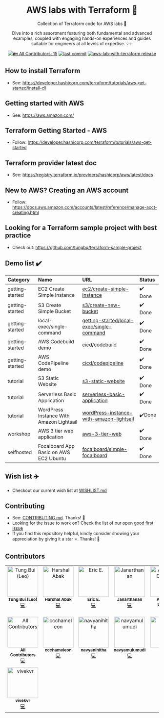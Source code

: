 <h1 align="center">AWS labs with Terraform  🚀 </h1>

<p align="center">Collection of Terraform code for AWS labs 💝</p>
<p align="center">Dive into a rich assortment featuring both fundamental and advanced examples, coupled with engaging hands-on experiences and guides suitable for engineers at all levels of expertise. 💡✨</p>

<p align="center">
  <!-- ALL-CONTRIBUTORS-BADGE:START - Do not remove or modify this section -->
  <a href="#contributors-" target="_blank"><img alt="👪 All Contributors: 15" src="https://img.shields.io/badge/all_contributors-15-orange.svg?style=flat-square" /></a>
  <!-- ALL-CONTRIBUTORS-BADGE:END -->
  <a href="https://img.shields.io/github/last-commit/tungbq/aws-lab-with-terraform/main"><img alt="last commit" src="https://img.shields.io/github/last-commit/tungbq/aws-lab-with-terraform/main" /></a>
  <a href="https://github.com/tungbq/aws-lab-with-terraform/releases"><img alt="aws-lab-with-terraform release" src="https://img.shields.io/github/release/tungbq/aws-lab-with-terraform.svg" /></a>
</p>

## How to install Terraform

- See: https://developer.hashicorp.com/terraform/tutorials/aws-get-started/install-cli


## Getting started with AWS
- See: https://aws.amazon.com/

## Terraform Getting Started - AWS
- Follow: https://developer.hashicorp.com/terraform/tutorials/aws-get-started

## Terraform provider latest doc
- See: https://registry.terraform.io/providers/hashicorp/aws/latest/docs

## New to AWS? Creating an AWS account
- Follow: https://docs.aws.amazon.com/accounts/latest/reference/manage-acct-creating.html

## Looking for a Terraform sample project with best practice
- Check out: https://github.com/tungbq/terraform-sample-project

## Demo list ✔️

| Category | Name | URL | Status |
|:---|:---|:---|:---|
| getting-started | EC2 Create Simple Instance |[ec2/create-simple-instance](./getting-started/ec2/create-simple-instance)| ✔️ Done |
| getting-started | S3 Create Simple Bucket |[s3/create-new-bucket](./getting-started/s3/create-new-bucket)| ✔️ Done |
| getting-started | local-exec/single-command | [getting-started/local-exec/single-command](./getting-started/local-exec/single-command) | ✔️ Done |
| getting-started | AWS Codebuild demo |[cicd/codebuild](./getting-started/cicd/codebuild)| ✔️ Done |
| getting-started | AWS CodePipeline demo |[cicd/codepipeline](./getting-started/cicd/codepipeline)| ✔️ Done |
| tutorial | S3 Static Website |[s3-static-website](./tutorial/s3-static-website)| ✔️ Done |
| tutorial | Serverless Basic Application |[serverless-basic-application](./tutorial/serverless-basic-application)| ✔️ Done |
| tutorial | WordPress Instance With Amazon Lightsail |[wordPress-instance-with-amazon-lightsail](./tutorial/wordPress-instance-with-amazon-lightsail)|✔️Done |
| workshop | AWS 3 tier web application |[aws-3-tier-web](./workshop/aws-3-tier-web)| ✔️ Done |
| selfhosted | Focalboard App Basic on AWS EC2 Ubuntu |[focalboard/simple-focalboard](./selfhosted/focalboard/simple-focalboard)| ✔️ Done |

## Wish list ✈️
- Checkout our current wish list at [WISHLIST.md](./WISHLIST.md)

## Contributing
- See: [CONTRIBUTING.md](https://github.com/tungbq/aws-lab-with-terraform/blob/main/CONTRIBUTING.md). Thanks! 💖
- Looking for the issue to work on? Check the list of our open [good first issue](https://github.com/tungbq/aws-lab-with-terraform/issues?q=is%3Aissue+is%3Aopen+label%3A%22good+first+issue%22)
- If you find this repository helpful, kindly consider showing your appreciation by giving it a star ⭐. Thanks! 💖

## Contributors

<!-- ALL-CONTRIBUTORS-LIST:START - Do not remove or modify this section -->
<!-- prettier-ignore-start -->
<!-- markdownlint-disable -->
<table>
  <tbody>
    <tr>
      <td align="center" valign="top" width="14.28%"><a href="https://github.com/tungbq"><img src="https://avatars.githubusercontent.com/u/85242618?v=4?s=100" width="100px;" alt="Tung Bui (Leo)"/><br /><sub><b>Tung Bui (Leo)</b></sub></a><br /><a href="https://github.com/tungbq/aws-lab-with-terraform/commits?author=tungbq" title="Code">💻</a></td>
      <td align="center" valign="top" width="14.28%"><a href="https://github.com/Harshal662"><img src="https://avatars.githubusercontent.com/u/79760384?v=4?s=100" width="100px;" alt="Harshal Abak"/><br /><sub><b>Harshal Abak</b></sub></a><br /><a href="https://github.com/tungbq/aws-lab-with-terraform/commits?author=Harshal662" title="Code">💻</a></td>
      <td align="center" valign="top" width="14.28%"><a href="http://www.linkedin.com/in/ericethridge"><img src="https://avatars.githubusercontent.com/u/22569319?v=4?s=100" width="100px;" alt="Eric E."/><br /><sub><b>Eric E.</b></sub></a><br /><a href="https://github.com/tungbq/aws-lab-with-terraform/commits?author=Intelrunner" title="Code">💻</a></td>
      <td align="center" valign="top" width="14.28%"><a href="https://github.com/blacklovertech"><img src="https://avatars.githubusercontent.com/u/93751501?v=4?s=100" width="100px;" alt="Janarthanan"/><br /><sub><b>Janarthanan</b></sub></a><br /><a href="https://github.com/tungbq/aws-lab-with-terraform/commits?author=blacklovertech" title="Code">💻</a></td>
      <td align="center" valign="top" width="14.28%"><a href="https://github.com/Abraham12611"><img src="https://avatars.githubusercontent.com/u/113689862?v=4?s=100" width="100px;" alt="Abraham Dahunsi"/><br /><sub><b>Abraham Dahunsi</b></sub></a><br /><a href="https://github.com/tungbq/aws-lab-with-terraform/commits?author=Abraham12611" title="Code">💻</a></td>
      <td align="center" valign="top" width="14.28%"><a href="http://devazc.netlify.app"><img src="https://avatars.githubusercontent.com/u/122866331?v=4?s=100" width="100px;" alt="Deva Chandragiri"/><br /><sub><b>Deva Chandragiri</b></sub></a><br /><a href="https://github.com/tungbq/aws-lab-with-terraform/commits?author=Devazc" title="Code">💻</a></td>
      <td align="center" valign="top" width="14.28%"><a href="https://vedangithokal.hashnode.dev"><img src="https://avatars.githubusercontent.com/u/117835144?v=4?s=100" width="100px;" alt="Vedangi Thokal"/><br /><sub><b>Vedangi Thokal</b></sub></a><br /><a href="https://github.com/tungbq/aws-lab-with-terraform/commits?author=vedangit" title="Code">💻</a></td>
    </tr>
    <tr>
      <td align="center" valign="top" width="14.28%"><a href="https://allcontributors.org"><img src="https://avatars.githubusercontent.com/u/46410174?v=4?s=100" width="100px;" alt="All Contributors"/><br /><sub><b>All Contributors</b></sub></a><br /><a href="https://github.com/tungbq/aws-lab-with-terraform/commits?author=all-contributors" title="Code">💻</a></td>
      <td align="center" valign="top" width="14.28%"><a href="https://github.com/ccchameleon"><img src="https://avatars.githubusercontent.com/u/97427549?v=4?s=100" width="100px;" alt="ccchameleon"/><br /><sub><b>ccchameleon</b></sub></a><br /><a href="https://github.com/tungbq/aws-lab-with-terraform/commits?author=ccchameleon" title="Code">💻</a></td>
      <td align="center" valign="top" width="14.28%"><a href="https://github.com/navyanihitha"><img src="https://avatars.githubusercontent.com/u/136195092?v=4?s=100" width="100px;" alt="navyanihitha"/><br /><sub><b>navyanihitha</b></sub></a><br /><a href="https://github.com/tungbq/aws-lab-with-terraform/commits?author=navyanihitha" title="Code">💻</a></td>
      <td align="center" valign="top" width="14.28%"><a href="https://github.com/navyamulumudi"><img src="https://avatars.githubusercontent.com/u/46550424?v=4?s=100" width="100px;" alt="navyamulumudi"/><br /><sub><b>navyamulumudi</b></sub></a><br /><a href="https://github.com/tungbq/aws-lab-with-terraform/commits?author=navyamulumudi" title="Code">💻</a></td>
      <td align="center" valign="top" width="14.28%"><a href="https://github.com/Atomicrypt"><img src="https://avatars.githubusercontent.com/u/85078088?v=4?s=100" width="100px;" alt="CJ"/><br /><sub><b>CJ</b></sub></a><br /><a href="https://github.com/tungbq/aws-lab-with-terraform/commits?author=Atomicrypt" title="Code">💻</a></td>
      <td align="center" valign="top" width="14.28%"><a href="https://github.com/viktoriussuwandi"><img src="https://avatars.githubusercontent.com/u/68414300?v=4?s=100" width="100px;" alt="Viktorius Suwandi"/><br /><sub><b>Viktorius Suwandi</b></sub></a><br /><a href="https://github.com/tungbq/aws-lab-with-terraform/commits?author=viktoriussuwandi" title="Code">💻</a></td>
      <td align="center" valign="top" width="14.28%"><a href="https://www.breakingpitt.es"><img src="https://avatars.githubusercontent.com/u/10740572?v=4?s=100" width="100px;" alt="Pedro Garcia Rodriguez"/><br /><sub><b>Pedro Garcia Rodriguez</b></sub></a><br /><a href="https://github.com/tungbq/aws-lab-with-terraform/commits?author=BreakingPitt" title="Code">💻</a></td>
    </tr>
    <tr>
      <td align="center" valign="top" width="14.28%"><a href="https://github.com/vivekvr1"><img src="https://avatars.githubusercontent.com/u/99336923?v=4?s=100" width="100px;" alt="vivekvr"/><br /><sub><b>vivekvr</b></sub></a><br /><a href="https://github.com/tungbq/aws-lab-with-terraform/commits?author=vivekvr1" title="Code">💻</a></td>
    </tr>
  </tbody>
</table>

<!-- markdownlint-restore -->
<!-- prettier-ignore-end -->

<!-- ALL-CONTRIBUTORS-LIST:END -->
<!-- prettier-ignore-start -->
<!-- markdownlint-disable -->

<!-- markdownlint-restore -->
<!-- prettier-ignore-end -->

<!-- ALL-CONTRIBUTORS-LIST:END -->
